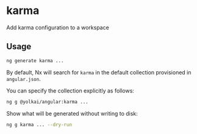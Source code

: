 # karma

Add karma configuration to a workspace

## Usage

```bash
ng generate karma ...
```

By default, Nx will search for `karma` in the default collection provisioned in `angular.json`.

You can specify the collection explicitly as follows:

```bash
ng g @yolkai/angular:karma ...
```

Show what will be generated without writing to disk:

```bash
ng g karma ... --dry-run
```
